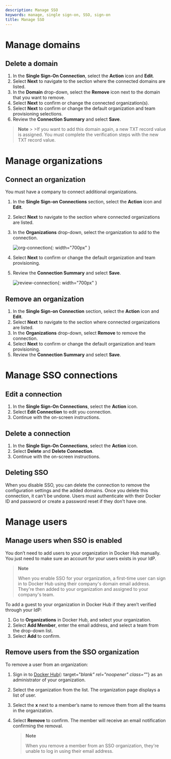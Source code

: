 ```yaml
---
description: Manage SSO
keywords: manage, single sign-on, SSO, sign-on
title: Manage SSO
---
```


# Manage domains

## Delete a domain



1. In the **Single Sign-On Connection**, select the **Action** icon and **Edit**.
2. Select **Next** to navigate to the section where the connected domains are listed.
3. In the **Domain** drop-down, select the **Remove** icon next to the domain that you want to remove.
4. Select **Next** to confirm or change the connected organization(s).
5. Select **Next** to confirm or change the default organization and team provisioning selections.
6. Review the **Connection Summary** and select **Save**.

>**Note**
    >
    >If you want to add this domain again, a new TXT record value is assigned. You must complete the verification steps with the new TXT record value.

# Manage organizations

## Connect an organization

You must have a company to connect additional organizations.

1. In the **Single Sign-on Connections** section, select the **Action** icon and **Edit**.
2. Select **Next** to navigate to the section where connected organizations are listed.
3. In the **Organizations** drop-down, select the organization to add to the connection.

    ![org-connection](images/org-connection.png){: width="700px" }

4. Select **Next** to confirm or change the default organization and team provisioning.
5. Review the **Connection Summary** and select **Save**.

    ![review-connection](images/review-connection.png){: width="700px" }

## Remove an organization

1. In the **Single Sign-on Connection** section, select the **Action** icon and **Edit**.
2. Select **Next** to navigate to the section where connected organizations are listed.
3. In the **Organizations** drop-down, select **Remove** to remove the connection.
4. Select **Next** to confirm or change the default organization and team provisioning.
5. Review the **Connection Summary** and select **Save**.

# Manage SSO connections

## Edit a connection

1. In the **Single Sign-On Connections**, select the **Action** icon.
2. Select **Edit Connection** to edit you connection.
3. Continue with the on-screen instructions.

## Delete a connection

1. In the **Single Sign-On Connections**, select the **Action** icon.
2. Select **Delete** and **Delete Connection**.
3. Continue with the on-screen instructions.

## Deleting SSO

When you disable SSO, you can delete the connection to remove the configuration settings and the added domains. Once you delete this connection, it can't be undone. Users must authenticate with their Docker ID and password or create a password reset if they don't have one.

# Manage users

## Manage users when SSO is enabled

You don’t need to add users to your organization in Docker Hub manually. You just need to make sure an account for your users exists in your IdP.

 > **Note**
 >
 > When you enable SSO for your organization, a first-time user can sign in to Docker Hub using their company's domain email address. They're then added to your organization and assigned to your company's team.

To add a guest to your organization in Docker Hub if they aren’t verified through your IdP:

1. Go to **Organizations** in Docker Hub, and select your organization.
2. Select **Add Member**, enter the email address, and select a team from the drop-down list.
3. Select **Add** to confirm.

## Remove users from the SSO organization

To remove a user from an organization:

1. Sign in to [Docker Hub](https://hub.docker.com){: target="_blank" rel="noopener" class="_"} as an administrator of your organization.
2. Select the organization from the list. The organization page displays a list of user.
3. Select the **x** next to a member’s name to remove them from all the teams in the organization.
4. Select **Remove** to confirm. The member will receive an email notification confirming the removal.

    > **Note**
    >
    > When you remove a member from an SSO organization, they're unable to log
    > in using their email address.
















